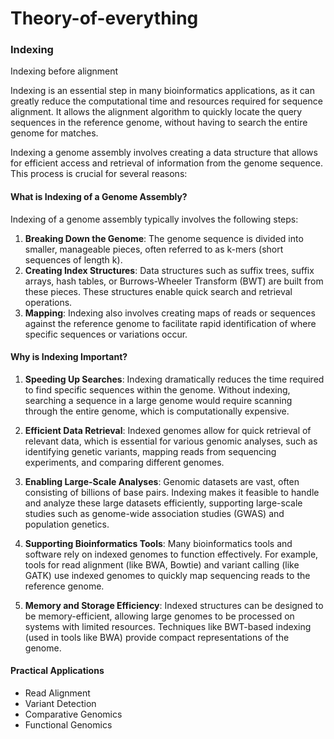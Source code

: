 # Theory-of-everything

### Indexing
Indexing before alignment

Indexing is an essential step in many bioinformatics applications, as it can greatly reduce the computational time and resources required for sequence alignment. It allows the alignment algorithm to quickly locate the query sequences in the reference genome, without having to search the entire genome for matches. 

Indexing a genome assembly involves creating a data structure that allows for efficient access and retrieval of information from the genome sequence. This process is crucial for several reasons:

#### What is Indexing of a Genome Assembly?

Indexing of a genome assembly typically involves the following steps:

1. **Breaking Down the Genome**: The genome sequence is divided into smaller, manageable pieces, often referred to as k-mers (short sequences of length k).
2. **Creating Index Structures**: Data structures such as suffix trees, suffix arrays, hash tables, or Burrows-Wheeler Transform (BWT) are built from these pieces. These structures enable quick search and retrieval operations.
3. **Mapping**: Indexing also involves creating maps of reads or sequences against the reference genome to facilitate rapid identification of where specific sequences or variations occur.

#### Why is Indexing Important?

1. **Speeding Up Searches**: Indexing dramatically reduces the time required to find specific sequences within the genome. Without indexing, searching a sequence in a large genome would require scanning through the entire genome, which is computationally expensive.

2. **Efficient Data Retrieval**: Indexed genomes allow for quick retrieval of relevant data, which is essential for various genomic analyses, such as identifying genetic variants, mapping reads from sequencing experiments, and comparing different genomes.

3. **Enabling Large-Scale Analyses**: Genomic datasets are vast, often consisting of billions of base pairs. Indexing makes it feasible to handle and analyze these large datasets efficiently, supporting large-scale studies such as genome-wide association studies (GWAS) and population genetics.

4. **Supporting Bioinformatics Tools**: Many bioinformatics tools and software rely on indexed genomes to function effectively. For example, tools for read alignment (like BWA, Bowtie) and variant calling (like GATK) use indexed genomes to quickly map sequencing reads to the reference genome.

5. **Memory and Storage Efficiency**: Indexed structures can be designed to be memory-efficient, allowing large genomes to be processed on systems with limited resources. Techniques like BWT-based indexing (used in tools like BWA) provide compact representations of the genome.

#### Practical Applications

- Read Alignment
- Variant Detection
- Comparative Genomics
- Functional Genomics

